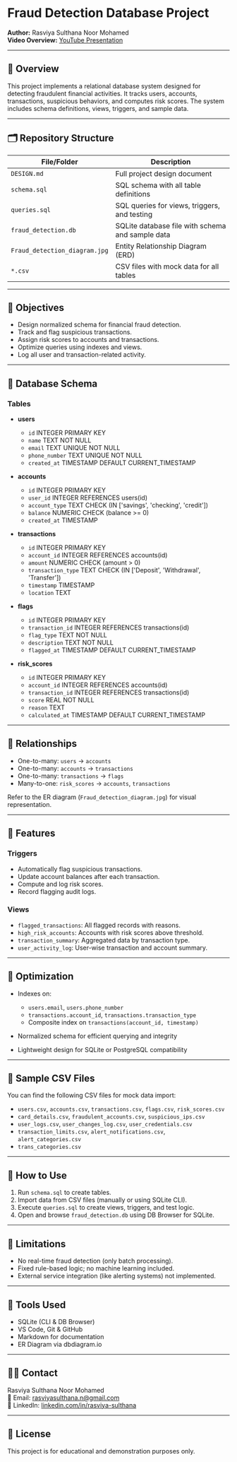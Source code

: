 # Fraud Detection Database Project

**Author:** Rasviya Sulthana Noor Mohamed  
**Video Overview:** [YouTube Presentation](https://youtu.be/O_5fnOg1oD8)

---

## 📘 Overview

This project implements a relational database system designed for detecting fraudulent financial activities. It tracks users, accounts, transactions, suspicious behaviors, and computes risk scores. The system includes schema definitions, views, triggers, and sample data.

---

## 🗂️ Repository Structure

| File/Folder                   | Description                                                  |
|------------------------------|--------------------------------------------------------------|
| `DESIGN.md`                  | Full project design document                                 |
| `schema.sql`                 | SQL schema with all table definitions                        |
| `queries.sql`                | SQL queries for views, triggers, and testing                 |
| `fraud_detection.db`         | SQLite database file with schema and sample data             |
| `Fraud_detection_diagram.jpg`| Entity Relationship Diagram (ERD)                            |
| `*.csv`                      | CSV files with mock data for all tables                      |

---

## 🧾 Objectives

- Design normalized schema for financial fraud detection.
- Track and flag suspicious transactions.
- Assign risk scores to accounts and transactions.
- Optimize queries using indexes and views.
- Log all user and transaction-related activity.

---

## 🧱 Database Schema

### Tables

- **users**
  - `id` INTEGER PRIMARY KEY
  - `name` TEXT NOT NULL
  - `email` TEXT UNIQUE NOT NULL
  - `phone_number` TEXT UNIQUE NOT NULL
  - `created_at` TIMESTAMP DEFAULT CURRENT_TIMESTAMP

- **accounts**
  - `id` INTEGER PRIMARY KEY
  - `user_id` INTEGER REFERENCES users(id)
  - `account_type` TEXT CHECK (IN ['savings', 'checking', 'credit'])
  - `balance` NUMERIC CHECK (balance >= 0)
  - `created_at` TIMESTAMP

- **transactions**
  - `id` INTEGER PRIMARY KEY
  - `account_id` INTEGER REFERENCES accounts(id)
  - `amount` NUMERIC CHECK (amount > 0)
  - `transaction_type` TEXT CHECK (IN ['Deposit', 'Withdrawal', 'Transfer'])
  - `timestamp` TIMESTAMP
  - `location` TEXT

- **flags**
  - `id` INTEGER PRIMARY KEY
  - `transaction_id` INTEGER REFERENCES transactions(id)
  - `flag_type` TEXT NOT NULL
  - `description` TEXT NOT NULL
  - `flagged_at` TIMESTAMP DEFAULT CURRENT_TIMESTAMP

- **risk_scores**
  - `id` INTEGER PRIMARY KEY
  - `account_id` INTEGER REFERENCES accounts(id)
  - `transaction_id` INTEGER REFERENCES transactions(id)
  - `score` REAL NOT NULL
  - `reason` TEXT
  - `calculated_at` TIMESTAMP DEFAULT CURRENT_TIMESTAMP

---

## 🔗 Relationships

- One-to-many: `users` → `accounts`
- One-to-many: `accounts` → `transactions`
- One-to-many: `transactions` → `flags`
- Many-to-one: `risk_scores` → `accounts`, `transactions`

Refer to the ER diagram (`Fraud_detection_diagram.jpg`) for visual representation.

---

## 🚀 Features

### Triggers

- Automatically flag suspicious transactions.
- Update account balances after each transaction.
- Compute and log risk scores.
- Record flagging audit logs.

### Views

- `flagged_transactions`: All flagged records with reasons.
- `high_risk_accounts`: Accounts with risk scores above threshold.
- `transaction_summary`: Aggregated data by transaction type.
- `user_activity_log`: User-wise transaction and account summary.

---

## 🧠 Optimization

- Indexes on:
  - `users.email`, `users.phone_number`
  - `transactions.account_id`, `transactions.transaction_type`
  - Composite index on `transactions(account_id, timestamp)`

- Normalized schema for efficient querying and integrity
- Lightweight design for SQLite or PostgreSQL compatibility

---

## 📂 Sample CSV Files

You can find the following CSV files for mock data import:

- `users.csv`, `accounts.csv`, `transactions.csv`, `flags.csv`, `risk_scores.csv`
- `card_details.csv`, `fraudulent_accounts.csv`, `suspicious_ips.csv`
- `user_logs.csv`, `user_changes_log.csv`, `user_credentials.csv`
- `transaction_limits.csv`, `alert_notifications.csv`, `alert_categories.csv`
- `trans_categories.csv`

---

## 🧪 How to Use

1. Run `schema.sql` to create tables.
2. Import data from CSV files (manually or using SQLite CLI).
3. Execute `queries.sql` to create views, triggers, and test logic.
4. Open and browse `fraud_detection.db` using DB Browser for SQLite.

---

## 📌 Limitations

- No real-time fraud detection (only batch processing).
- Fixed rule-based logic; no machine learning included.
- External service integration (like alerting systems) not implemented.

---

## 🔧 Tools Used

- SQLite (CLI & DB Browser)
- VS Code, Git & GitHub
- Markdown for documentation
- ER Diagram via dbdiagram.io

---

## 🧑‍💼 Contact

Rasviya Sulthana Noor Mohamed  
📧 Email: rasviyasulthana.n@gmail.com  
🔗 LinkedIn: [linkedin.com/in/rasviya-sulthana](https://www.linkedin.com/in/rasviya-sulthana)

---

## 📄 License

This project is for educational and demonstration purposes only.
